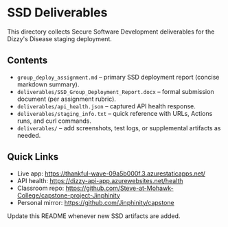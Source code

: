 # SSD Deliverables

This directory collects Secure Software Development deliverables for the Dizzy's Disease staging deployment.

## Contents
- `group_deploy_assignment.md` – primary SSD deployment report (concise markdown summary).
- `deliverables/SSD_Group_Deployment_Report.docx` – formal submission document (per assignment rubric).
- `deliverables/api_health.json` – captured API health response.
- `deliverables/staging_info.txt` – quick reference with URLs, Actions runs, and curl commands.
- `deliverables/` – add screenshots, test logs, or supplemental artifacts as needed.

## Quick Links
- Live app: https://thankful-wave-09a5b000f.3.azurestaticapps.net/
- API health: https://dizzy-api-app.azurewebsites.net/health
- Classroom repo: https://github.com/Steve-at-Mohawk-College/capstone-project-Jinphinity
- Personal mirror: https://github.com/Jinphinity/capstone

Update this README whenever new SSD artifacts are added.
